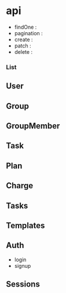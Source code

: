 # api

- findOne :
- pagination :
- create :
- patch :
- delete :

### List

## User

## Group

## GroupMember

## Task

## Plan

## Charge

## Tasks

## Templates

## Auth
- login
- signup

## Sessions